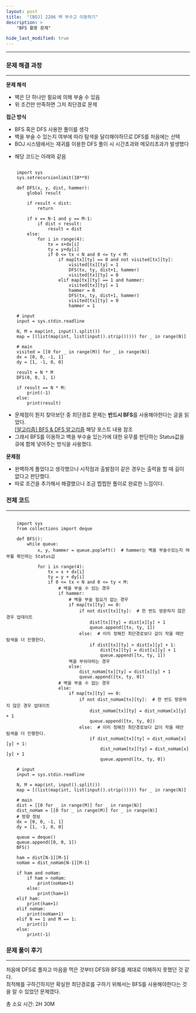 ```yaml
---
layout: post
title:  "[BOJ] 2206 벽 부수고 이동하기"
description: >
    "BFS 활용 문제"

hide_last_modified: true
---
```

***
### 문제 해결 과정
***
**문제 해석**
- 벽은 단 하나만 필요에 의해 부술 수 있음
- 위 조건만 만족하면 그저 최단경로 문제

**접근 방식**
- BFS 혹은 DFS 사용한 풀이를 생각
- 벽을 부술 수 있는지 여부에 따라 탐색을 달리해야하므로 DFS를 처음에는 선택
- BOJ 시스템에서는 재귀를 이용한 DFS 풀이 시 시간초과와 메모리초과가 발생했다

+ 해당 코드는 아래와 같음

```
    
    import sys
    sys.setrecursionlimit(10**9)
    
    def DFS(x, y, dist, hammer):
        global result
    
        if result < dist:
            return
    
        if x == N-1 and y == M-1:
            if dist < result:
                result = dist
        else:
            for i in range(4):
                tx = x+dx[i]
                ty = y+dy[i]
                if 0 <= tx < N and 0 <= ty < M:
                    if map[tx][ty] == 0 and not visited[tx][ty]:
                        visited[tx][ty] = 1
                        DFS(tx, ty, dist+1, hammer)
                        visited[tx][ty] = 0
                    elif map[tx][ty] == 1 and hammer:
                        visited[tx][ty] = 1
                        hammer = 0
                        DFS(tx, ty, dist+1, hammer)
                        visited[tx][ty] = 0
                        hammer = 1
    
    # input
    input = sys.stdin.readline
    
    N, M = map(int, input().split())
    map = [(list(map(int, list(input().strip())))) for _ in range(N)]
    
    # main
    visited = [[0 for _ in range(M)] for _ in range(N)]
    dx = [0, 0, -1, 1]
    dy = [1, -1, 0, 0]
    
    result = N * M
    DFS(0, 0, 1, 1)
    
    if result == N * M:
        print(-1)
    else:
        print(result)

```

- 문제점이 뭔지 찾아보던 중 최단경로 문제는 **반드시 BFS**를 사용해야한다는 글을 읽었다.   
[[알고리즘] BFS & DFS 알고리즘](https://hunnibs.github.io/categories/study/2023-04-25-algorithmStudy-dfsbfs/) 해당 포스트 내용 참조
- 그래서 BFS를 이용하고 벽을 부수술 있는가에 대한 유무를 판단하는 Status값을 큐에 함께 넣어주는 방식을 사용했다.

**문제점**
- 완벽하게 풀었다고 생각했으나 시작점과 출발점이 같은 경우는 출력을 할 때 길이 없다고 판단했다.
- 따로 조건을 추가해서 해결했으나 조금 찝찝한 풀이로 완료한 느낌이다.

### 전체 코드
***

```
    
    import sys
    from collections import deque
    
    def BFS():
        while queue:
            x, y, hammer = queue.popleft()  # hammer는 벽을 부술수있는지 여부를 확인하는 Status값
    
            for i in range(4):
                tx = x + dx[i]
                ty = y + dy[i]
                if 0 <= tx < N and 0 <= ty < M:
                    # 벽을 부술 수 있는 경우
                    if hammer:
                        # 벽을 부술 필요가 없는 경우
                        if map[tx][ty] == 0:
                            if not dist[tx][ty]:  # 한 번도 방문하지 않은 경우 업데이트
                                dist[tx][ty] = dist[x][y] + 1
                                queue.append([tx, ty, 1])
                            else:  # 이미 정해진 최단경로보다 값이 작을 때만 탐색을 더 진행한다.
                                if dist[tx][ty] > dist[x][y] + 1:
                                    dist[tx][ty] = dist[x][y] + 1
                                    queue.append([tx, ty, 1])
                        벽을 부숴야하는 경우
                        else:
                            dist_noHam[tx][ty] = dist[x][y] + 1
                            queue.append([tx, ty, 0])
                    # 벽을 부술 수 없는 경우
                    else:
                        if map[tx][ty] == 0:
                            if not dist_noHam[tx][ty]:  # 한 번도 방문하지 않은 경우 업데이트
                                dist_noHam[tx][ty] = dist_noHam[x][y] + 1
                                queue.append([tx, ty, 0])
                            else:  # 이미 정해진 최단경로보다 값이 작을 때만 탐색을 더 진행한다.
                                if dist_noHam[tx][ty] > dist_noHam[x][y] + 1:
                                    dist_noHam[tx][ty] = dist_noHam[x][y] + 1
                                    queue.append([tx, ty, 0])
    
    # input
    input = sys.stdin.readline
    
    N, M = map(int, input().split())
    map = [(list(map(int, list(input().strip())))) for _ in range(N)]
    
    # main
    dist = [[0 for _ in range(M)] for _ in range(N)]
    dist_noHam = [[0 for _ in range(M)] for _ in range(N)]
    # 방향 정보
    dx = [0, 0, -1, 1]
    dy = [1, -1, 0, 0]
    
    queue = deque()
    queue.append([0, 0, 1])
    BFS()
    
    ham = dist[N-1][M-1]
    noHam = dist_noHam[N-1][M-1]
    
    if ham and noHam:
        if ham > noHam:
            print(noHam+1)
        else:
            print(ham+1)
    elif ham:
        print(ham+1)
    elif noHam:
        print(noHam+1)
    elif N == 1 and M == 1:
        print(1)
    else:
        print(-1)

```

### 문제 풀이 후기
***
처음에 DFS로 풀자고 마음을 먹은 것부터 DFS와 BFS를 제대로 이해하지 못했던 것 같다.   
최적해를 구하긴하지만 확실한 최단경로를 구하기 위해서는 BFS를 사용해야한다는 것을 알 수 있었던 문제였다.   

총 소요 시간: 2H 30M